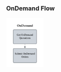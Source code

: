 ### OnDemand Flow

<img src="../../pictures/OnDemand.png" alt="OnDemand Flow" style="width:20%; margin:0; padding:0;">
